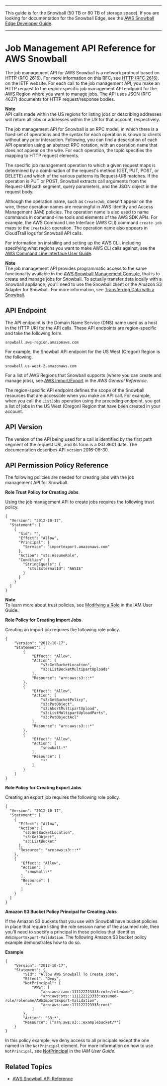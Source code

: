--------

This guide is for the Snowball \(50 TB or 80 TB of storage space\)\. If you are looking for documentation for the Snowball Edge, see the [AWS Snowball Edge Developer Guide](http://docs.aws.amazon.com/snowball/latest/developer-guide/whatisedge.html)\.

--------

# Job Management API Reference for AWS Snowball<a name="api-reference"></a>

The job management API for AWS Snowball is a network protocol based on HTTP \(RFC 2616\)\. For more information on this RFC, see [HTTP \(RFC 2616\)](https://www.ietf.org/rfc/rfc2616.txt)\. on the IETF website\. For each call to the job management API, you make an HTTP request to the region\-specific job management API endpoint for the AWS Region where you want to manage jobs\. The API uses JSON \(RFC 4627\) documents for HTTP request/response bodies\.

**Note**  
API calls made within the US regions for listing jobs or describing addresses will return all jobs or addresses within the US for that account, respectively\.

The job management API for Snowball is an RPC model, in which there is a fixed set of operations and the syntax for each operation is known to clients without any prior interaction\. Following, you can find a description of each API operation using an abstract RPC notation, with an operation name that does not appear on the wire\. For each operation, the topic specifies the mapping to HTTP request elements\. 

The specific job management operation to which a given request maps is determined by a combination of the request's method \(GET, PUT, POST, or DELETE\) and which of the various patterns its Request\-URI matches\. If the operation is PUT or POST, Snowball extracts call arguments from the Request\-URI path segment, query parameters, and the JSON object in the request body\.

Although the operation name, such as `CreateJob`, doesn't appear on the wire, these operation names are meaningful in AWS Identity and Access Management \(IAM\) policies\. The operation name is also used to name commands in command\-line tools and elements of the AWS SDK APIs\. For example, the AWS Command Line Interface \(AWS CLI\) command `create-job` maps to the `CreateJob` operation\. The operation name also appears in CloudTrail logs for Snowball API calls\.

For information on installing and setting up the AWS CLI, including specifying what regions you want to make AWS CLI calls against, see the [AWS Command Line Interface User Guide](http://docs.aws.amazon.com/cli/latest/userguide/)\.

**Note**  
The job management API provides programmatic access to the same functionality available in the [AWS Snowball Management Console](https://console.aws.amazon.com/importexport/home?region=us-west-2), that is to create and manage jobs for Snowball\. To actually transfer data locally with a Snowball appliance, you'll need to use the Snowball client or the Amazon S3 Adapter for Snowball\. For more information, see [Transferring Data with a Snowball](using-device.md#snowball-data-transfer)\.

## API Endpoint<a name="api-reference-endpoint"></a>

The API endpoint is the Domain Name Service \(DNS\) name used as a host in the HTTP URI for the API calls\. These API endpoints are region\-specific and take the following form\.

```
snowball.aws-region.amazonaws.com
```

For example, the Snowball API endpoint for the US West \(Oregon\) Region is the following\.

```
snowball.us-west-2.amazonaws.com
```

For a list of AWS Regions that Snowball supports \(where you can create and manage jobs\), see [AWS Import/Export](http://docs.aws.amazon.com/general/latest/gr/rande.html#ie-region) in the *AWS General Reference*\.

The region\-specific API endpoint defines the scope of the Snowball resources that are accessible when you make an API call\. For example, when you call the `ListJobs` operation using the preceding endpoint, you get a list of jobs in the US West \(Oregon\) Region that have been created in your account\. 

## API Version<a name="api-reference-version"></a>

The version of the API being used for a call is identified by the first path segment of the request URI, and its form is a ISO 8601 date\. The documentation describes API version 2016\-06\-30\.

## API Permission Policy Reference<a name="api-reference-policies"></a>

The following policies are needed for creating jobs with the job management API for Snowball\.

**Role Trust Policy for Creating Jobs**

Using the job management API to create jobs requires the following trust policy\.

```
{
  "Version": "2012-10-17",
  "Statement": [
    {
      "Sid": "",
      "Effect": "Allow",
      "Principal": {
        "Service": "importexport.amazonaws.com"
      },
      "Action": "sts:AssumeRole",
      "Condition": {
        "StringEquals": {
          "sts:ExternalId": "AWSIE"
        }
      }
    }
  ]
}
```

**Note**  
To learn more about trust policies, see [Modifying a Role](http://docs.aws.amazon.com/IAM/latest/UserGuide/id_roles_manage_modify.html) in the IAM User Guide\.

**Role Policy for Creating Import Jobs**

Creating an import job requires the following role policy\.

```
{
    "Version": "2012-10-17",
    "Statement": [
        {
            "Effect": "Allow",
            "Action": [
                "s3:GetBucketLocation",
                "s3:ListBucketMultipartUploads"
            ],
            "Resource": "arn:aws:s3:::*"
        },
        {
            "Effect": "Allow",
            "Action": [
                "s3:GetBucketPolicy",
                "s3:PutObject",
                "s3:AbortMultipartUpload",
                "s3:ListMultipartUploadParts",
                "s3:PutObjectAcl"
            ],
            "Resource": "arn:aws:s3:::*"
        },
        {
            "Effect": "Allow",
            "Action": [
                "snowball:*"
            ],
            "Resource": [
                "*"
            ]
        }
    ]
}
```

**Role Policy for Creating Export Jobs**

Creating an export job requires the following role policy\.

```
{
  "Version": "2012-10-17",
  "Statement": [
    {
      "Effect": "Allow",
      "Action": [
        "s3:GetBucketLocation",
        "s3:GetObject",
        "s3:ListBucket"
      ],
      "Resource": "arn:aws:s3:::*"
    },
    {
       "Effect": "Allow",
       "Action": [
         "snowball:*"
       ],
       "Resource": [
         "*"
       ]
    }
  ]
}
```

**Amazon S3 Bucket Policy Principal for Creating Jobs**

If the Amazon S3 buckets that you use with Snowball have bucket policies in place that require listing the role session name of the assumed role, then you'll need to specify a principal in those policies that identifies `AWSImportExport-Validation`\. The following Amazon S3 bucket policy example demonstrates how to do so\. 

**Example**  

```
{
	"Version": "2012-10-17",
	"Statement": {
		"Sid": "Allow AWS Snowball To Create Jobs",
		"Effect": "Deny",
		"NotPrincipal": {
			"AWS": [
				"arn:aws:iam::111122223333:role/rolename",
				"arn:aws:sts::111122223333:assumed-role/rolename/AWSImportExport-Validation",
				"arn:aws:iam::111122223333:root"
			]
		},
		"Action": "S3:*",
		"Resource": ["arn:aws:s3:::examplebucket/*"]
	}
}
```
In this policy example, we deny access to all principals except the one named in the `NotPrincipal` element\. For more information on how to use `NotPrincipal`, see [NotPrincipal](http://docs.aws.amazon.com/IAM/latest/UserGuide/reference_policies_elements.html#NotPrincipal) in the *IAM User Guide*\.

## Related Topics<a name="api-reference-related-topics"></a>
+ [AWS Snowball API Reference](http://docs.aws.amazon.com/snowball/latest/api-reference/api-reference.html)
